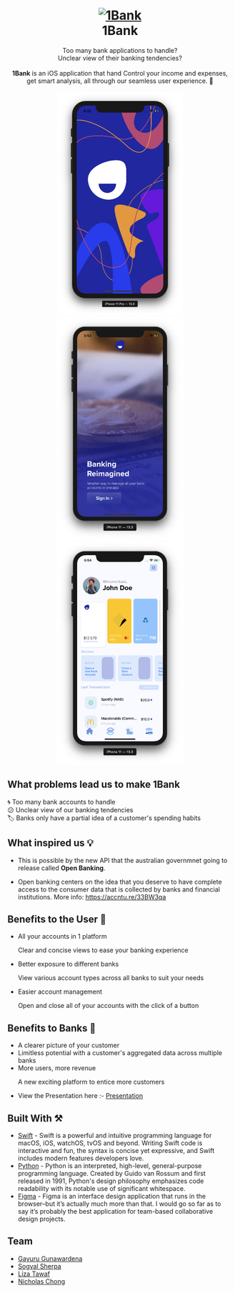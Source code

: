 <h1 align="Center">
  <br>
  <a href="https://github.com/gayuru/1Bank"><img src="https://imgur.com/eAIAUbI.png" alt="1Bank" width="50"></a> <br>1Bank 
</h1>
<p align="Center">Too many bank applications to handle?<br> Unclear view of their banking tendencies?<br><br> <b>1Bank</b> is an iOS application that hand Control your income and expenses, get smart analysis, all through our seamless user experience.
 🌆<br><br>
<img src="src/mockups/splash.png" height="500" alt="Travo">
<img src="src/mockups/startup.png" height="500" alt="Travo">
<img src="src/mockups/home.png" height="500" alt="Travo"></p></p>

## What problems lead us to make 1Bank ##
🌀 Too many bank accounts to handle<br>
😕 Unclear view of our banking tendencies<br>
🏷️ Banks only have a partial idea of a customer's spending habits<br>

## What inspired us 💡 ##

- This is possible by the new API that the australian governmnet going to release called <b>Open Banking</b>.

- Open banking centers on the idea that you deserve to have complete access to the consumer data that is collected by banks and financial institutions. More info: https://accntu.re/33BW3qa

## Benefits to the User 👥

- All your accounts in 1 platform

&nbsp;&nbsp;&nbsp;&nbsp;&nbsp;&nbsp;Clear and concise views to ease your banking experience

- Better exposure to different banks

&nbsp;&nbsp;&nbsp;&nbsp;&nbsp;&nbsp;View various account types across all banks to suit your needs

- Easier account management

&nbsp;&nbsp;&nbsp;&nbsp;&nbsp;&nbsp;Open and close all of your accounts with the click of a button

## Benefits to Banks 🏦

- A clearer picture of your customer
- Limitless potential with a customer's aggregated data across multiple banks
- More users, more revenue

&nbsp;&nbsp;&nbsp;&nbsp;&nbsp;&nbsp;A new exciting platform to entice more customers

- View the Presentation here :- <a href="https://www.canva.com/design/DADsrsum_hc/hPbIPO_Jv9ZpuENW04mh4A/view?utm_content=DADsrsum_hc&utm_campaign=designshare&utm_medium=link&utm_source=sharebutton"> Presentation </a>

## Built With ⚒️
- [Swift](https://developer.apple.com/swift/) - Swift is a powerful and intuitive programming language for macOS, iOS, watchOS, tvOS and beyond. Writing Swift code is interactive and fun, the syntax is concise yet expressive, and Swift includes modern features developers love. <br>
- [Python](https://www.python.org/) - Python is an interpreted, high-level, general-purpose programming language. Created by Guido van Rossum and first released in 1991, Python's design philosophy emphasizes code readability with its notable use of significant whitespace.
- [Figma](http://www.figma.com/) - Figma is an interface design application that runs in the browser–but it’s actually much more than that. I would go so far as to say it’s probably the best application for team-based collaborative design projects.

## Team
- [Gayuru Gunawardena](https://gayurug.com/)
- [Sogyal Sherpa](https://github.com/sogyals429)
- [Liza Tawaf](https://github.com/lizatawaf)
- [Nicholas Chong](https://github.com/nchong128)
